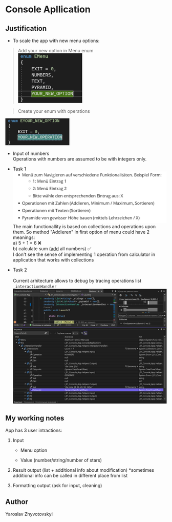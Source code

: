 ﻿# Console Apllication

## Justification
- To scale the app with new menu options: <br>
> Add your new option in Menu enum <br>
<img src="./Imgs/menu.png" alt="alt text" width="200"/> <br>

> Create your enum with operations <br>
<img src="./Imgs/operation.png" alt="alt text" width="200"/>

- Input of numbers <br>
Operations with numbers are assumed to be with integers only.
- Task 1 <br>
![alt text](./Imgs/task1.jpg)
The main functionallity is based on collections and operations upon them.
So method "Addieren" in first option of menu could have 2 meanings:
<br>a) 5 + 1 = 6 ❌
<br>b) calculate sum (<u>add</u> all numbers) ✅ <br>
I don't see the sense of implementing 1 operation from calculator in application that works with collections

- Task 2 <br>	
Current arhitecture allows to debug by tracing operations list `_interactionHandler`
![alt text](./Imgs/debug.png)


## My working notes
App has 3 user intractions: 				

1. Input <br>		

	- Menu option <br>		

	- Value (number/string/number of stars)	

2. Result output (list + additional info about modification)
*sometimes additional info can be called in different place from list	

3. Formatting output (ask for input, cleaning)


## Author
Yaroslav Zhyvotovskyi